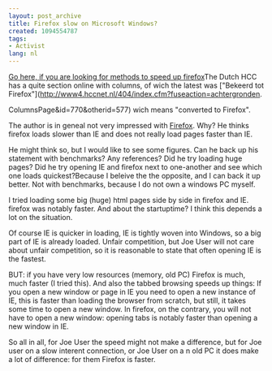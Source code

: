 ```yaml
---
layout: post_archive
title: Firefox slow on Microsoft Windows?
created: 1094554787
tags:
- Activist
lang: nl
---
```

[Go here, if you are looking for methods to speed up firefox](http://users.tns.net/~skingery/weblog/2004/09/speed-up-firefox.html)The Dutch HCC has a quite section online with columns, of wich the latest was ["Bekeerd tot Firefox"](http://www4.hccnet.nl/404/index.cfm?fuseaction=achtergronden.

ColumnsPage&id=770&otherid=577) wich means "converted to Firefox".

The author is in geneal not very impressed with [Firefox](http://getfirefox.com). Why? He thinks firefox loads slower than IE and does not really load pages faster than IE.

He might think so, but I would like to see some figures. Can he back up his statement with benchmarks? Any references? Did he try loading huge pages? Did he try opening IE and firefox next to one-another and see which one loads quickest?Because I beleive the the opposite, and I can back it up better. Not with benchmarks, because I do not own a windows PC myself.

I tried loading some big (huge) html pages side by side in firefox and IE. firefox was notably faster. And about the startuptime? I think this depends a lot on the situation.

Of course IE is quicker in loading, IE is tightly woven into Windows, so a big part of IE is already loaded. Unfair competition, but Joe User will not care about unfair competition, so it is reasonable to state that often opening IE is the fastest.

BUT: if you have very low resources (memory, old PC) Firefox is much, much faster (I tried this). And also the tabbed browsing speeds up things: If you open a new window or page in IE you need to open a new instance of IE, this is faster than loading the browser from scratch, but still, it takes some time to open a new window. In firefox, on the contrary, you will not have to open a new window: opening tabs is notably faster than opening a new window in IE.

So all in all, for Joe User the speed might not make a difference, but for Joe user on a slow interent connection, or Joe User on a n old PC it does make a lot of difference: for them Firefox is faster.
